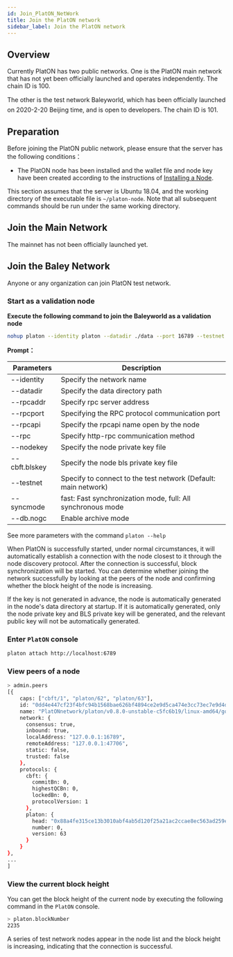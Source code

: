 ```yaml
---
id: Join_PlatON_NetWork
title: Join the PlatON network
sidebar_label: Join the PlatON network
---
```


## Overview

Currently PlatON  has two public networks.  One is the PlatON main network that has not yet been officially launched and operates independently. The chain ID is 100.

The other is the test network Baleyworld, which has been officially launched on 2020-2-20 Beijing time, and is open to developers. The chain ID is 101.



## Preparation

Before joining the PlatON public network, please ensure that the server has the following conditions：

- The PlatON node has been installed and the wallet file and node key have been created according to the instructions of [Installing a Node](/docs/en/Install_Node).

This section assumes that the server is Ubuntu 18.04, and the working directory of the executable file is `~/platon-node`. Note that all subsequent commands should be run under the same working directory.




## Join the Main Network

The mainnet has not been officially launched yet.



## Join the Baley Network

Anyone or any organization can join PlatON test network.

### Start as a validation node

**Execute the following command to join the Baleyworld as a validation node**

```bash
nohup platon --identity platon --datadir ./data --port 16789 --testnet --rpcport 6789 --rpcapi "db,platon,net,web3,admin,personal" --rpc --nodekey ./data/nodekey --cbft.blskey ./data/blskey --verbosity 3 --rpcaddr 127.0.0.1 --syncmode "full" > ./data/platon.log 2>&1 &
```

**Prompt：**

| **Parameters** | **Description**                                              |
| -------------- | ------------------------------------------------------------ |
| --identity     | Specify the network name                                     |
| --datadir      | Specify the data directory path                              |
| --rpcaddr      | Specify rpc server address                                   |
| --rpcport      | Specifying the RPC protocol communication port               |
| --rpcapi       | Specify the rpcapi name open by the node                     |
| --rpc          | Specify http-rpc communication method                        |
| --nodekey      | Specify the node private key file                            |
| --cbft.blskey  | Specify the node bls private key file                        |
| --testnet      | Specify to connect to the test network (Default: main network) |
| --syncmode     | fast: Fast synchronization mode, full: All synchronous mode  |
| --db.nogc      | Enable archive mode                                          |

See more parameters with the command `platon --help`

When PlatON is successfully started, under normal circumstances, it will automatically establish a connection with the node closest to it through the node discovery protocol. After the connection is successful, block synchronization will be started. You can determine whether joining the network successfully by looking at the peers of the node and confirming whether the block height of the node is increasing.

If the key is not generated in advance, the node is automatically generated in the node's data directory at startup. If it is automatically generated, only the node private key and BLS private key will be generated, and the relevant public key will not be automatically generated.



### Enter `PlatON` console

```bash
platon attach http://localhost:6789
```

### View peers of a node

```bash
> admin.peers
[{
    caps: ["cbft/1", "platon/62", "platon/63"],
    id: "0dd4e447cf23f4bfc94b1568bae626bf4894ce2e9d5ca474e3cc73ec7e9d4de550fffc1e2fc64cca25d42aecf6169cf8f8c0f4fe6adb847c33dc6ceb6f001bd1",
    name: "PlatONnetwork/platon/v0.8.0-unstable-c5fc6b19/linux-amd64/go1.11.11",
    network: {
      consensus: true,
      inbound: true,
      localAddress: "127.0.0.1:16789",
      remoteAddress: "127.0.0.1:47706",
      static: false,
      trusted: false
    },
    protocols: {
      cbft: {
        commitBn: 0,
        highestQCBn: 0,
        lockedBn: 0,
        protocolVersion: 1
      },
      platon: {
        head: "0x88a4fe315ce13b3010abf4ab5d120f25a21ac2ccae8ec563ad259e47e24b24bc",
        number: 0,
        version: 63
      }
    }
},
...
]
```



### View the current block height

You can get the block height of the current node by executing the following command in the `PlatON` console.

```bash
> platon.blockNumber
2235
```

A series of test network nodes appear in the node list and the block height is increasing, indicating that the connection is successful.
